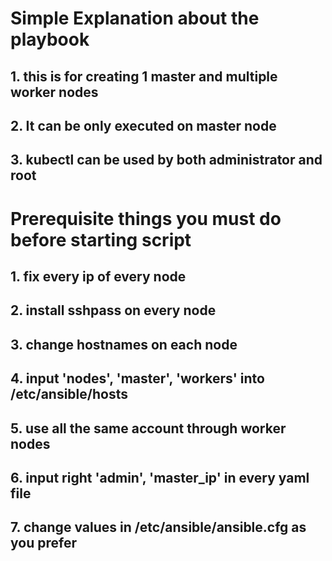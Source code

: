 # Simple Explanation about the playbook
## 1. this is for creating 1 master and multiple worker nodes
## 2. It can be only executed on master node
## 3. kubectl can be used by both administrator and root
#
# Prerequisite things you must do before starting script
## 1. fix every ip of every node
## 2. install sshpass on every node
## 3. change hostnames on each node
## 4. input 'nodes', 'master', 'workers' into /etc/ansible/hosts
## 5. use all the same account through worker nodes
## 6. input right 'admin', 'master_ip' in every yaml file
## 7. change values in /etc/ansible/ansible.cfg as you prefer
